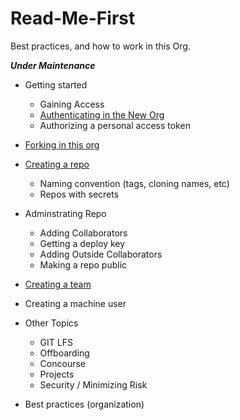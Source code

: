 # Read-Me-First
Best practices, and how to work in this Org. 

*__Under Maintenance__*

* Getting started
   * Gaining Access
   * [Authenticating in the New Org](Authentication.md)
   * Authorizing a personal access token
* [Forking in this org](forking.md)
* [Creating a repo](creating-repo.md)
  * Naming convention (tags, cloning names, etc)
  * Repos with secrets
* Adminstrating Repo
   * Adding Collaborators
   * Getting a deploy key
   * Adding Outside Collaborators
   * Making a repo public

* [Creating a team](Creating-a-Team.md)
* Creating a machine user

* Other Topics
   * GIT LFS
   * Offboarding
   * Concourse
   * Projects
   * Security / Minimizing Risk
 
* Best practices (organization) 

